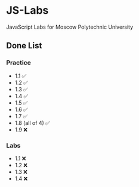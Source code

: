# JS-Labs
 JavaScript Labs for Moscow Polytechnic University

## Done List
### Practice
- 1.1 :white_check_mark:
- 1.2 :white_check_mark:
- 1.3 :white_check_mark:
- 1.4 :white_check_mark:
- 1.5 :white_check_mark:
- 1.6 :white_check_mark:
- 1.7 :white_check_mark:
- 1.8 (all of 4) :white_check_mark:
- 1.9 :x:

### Labs
- 1.1 :x:
- 1.2 :x:
- 1.3 :x:
- 1.4 :x:
